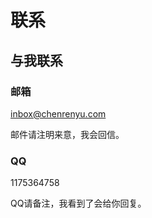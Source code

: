 # 联系



## 与我联系

### 邮箱

[inbox@chenrenyu.com](mailto:inbox@chenrenyu.com)

邮件请注明来意，我会回信。

### QQ

1175364758

QQ请备注，我看到了会给你回复。


